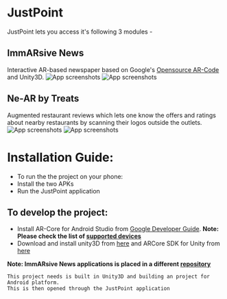 # JustPoint
JustPoint lets you access it's following 3 modules -

## ImmARsive News
Interactive AR-based newspaper based on Google's [Opensource AR-Code](https://developers.google.com/ar/discover/) and Unity3D.
![App screenshots](https://github.com/yogesh-mangnaik/Just_Point/blob/master/Screenshots/Screenshot_20190317-114819.jpg)
![App screenshots](https://github.com/yogesh-mangnaik/Just_Point/blob/master/Screenshots/Screenshot_20190317-114840.jpg)

## Ne-AR by Treats
Augmented restaurant reviews which lets one know the offers and ratings about nearby restaurants by scanning their logos outside the outlets.
![App screenshots](https://github.com/yogesh-mangnaik/Just_Point/blob/master/Screenshots/Screenshot_20190317-115050.jpg)
![App screenshots](https://github.com/yogesh-mangnaik/Just_Point/blob/master/Screenshots/Screenshot_20190317-114905.jpg)

# Installation Guide:
* To run the the project on your phone: 
* Install the two APKs
* Run the JustPoint application

## To develop the project:

* Install AR-Core for Android Studio from [Google Developer Guide](https://developers.google.com/ar/develop/java/quickstart). **Note: Please check the list of [supported devices](https://developers.google.com/ar/discover/supported-devices)**
* Download and install unity3D from [here](https://unity3d.com/get-unity/download) and ARCore SDK for Unity from [here](https://github.com/google-ar/arcore-unity-sdk)

**Note: ImmARsive News applications is placed in a different [repository](https://github.com/Akhilesh28/immARsive-news)**
```
This project needs is built in Unity3D and building an project for Android platform.
This is then opened through the JustPoint application
```
